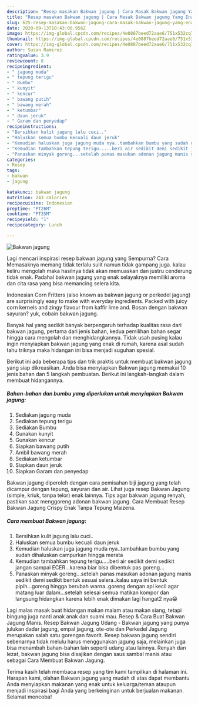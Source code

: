 ```yaml
---
description: "Resep masakan Bakwan jagung | Cara Masak Bakwan jagung Yang Enak Dan Mudah"
title: "Resep masakan Bakwan jagung | Cara Masak Bakwan jagung Yang Enak Dan Mudah"
slug: 625-resep-masakan-bakwan-jagung-cara-masak-bakwan-jagung-yang-enak-dan-mudah
date: 2020-09-13T10:43:00.956Z
image: https://img-global.cpcdn.com/recipes/4e0887beed72aae6/751x532cq70/bakwan-jagung-foto-resep-utama.jpg
thumbnail: https://img-global.cpcdn.com/recipes/4e0887beed72aae6/751x532cq70/bakwan-jagung-foto-resep-utama.jpg
cover: https://img-global.cpcdn.com/recipes/4e0887beed72aae6/751x532cq70/bakwan-jagung-foto-resep-utama.jpg
author: Susan Ramirez
ratingvalue: 3.9
reviewcount: 8
recipeingredient:
- " jagung muda"
- " tepung terigu"
- " Bumbu"
- " kunyit"
- " kencur"
- " bawang putih"
- " bawang merah"
- " ketumbar"
- " daun jeruk"
- " Garam dan penyedap"
recipeinstructions:
- "Bersihkan kulit jagung lalu cuci.."
- "Haluskan semua bumbu kecuali daun jeruk"
- "Kemudian haluskan juga jagung muda nya..tambahkan bumbu yang sudah dihaluskan campurkan hingga merata"
- "Kemudian tambahkan tepung terigu.....beri air sedikit demi sedikit jangan sampai ECER...karena biar bisa dibentuk pas goreng..."
- "Panaskan minyak goreng...setelah panas masukan adonan jagung manis sedikit demi sedikit bentuk sesuai selera..kalau saya ini bentuk pipih...goreng hingga berubah warna..goreng dengan api kecil agar matang luar dalam...setelah selesai semua matikan kompor dan langsung hidangkan karena lebih enak dimakan lagi hangat2 nya😁"
categories:
- Resep
tags:
- bakwan
- jagung

katakunci: bakwan jagung 
nutrition: 243 calories
recipecuisine: Indonesian
preptime: "PT26M"
cooktime: "PT35M"
recipeyield: "1"
recipecategory: Lunch

---
```



![Bakwan jagung](https://img-global.cpcdn.com/recipes/4e0887beed72aae6/751x532cq70/bakwan-jagung-foto-resep-utama.jpg)

Lagi mencari inspirasi resep bakwan jagung yang Sempurna? Cara Memasaknya memang tidak terlalu sulit namun tidak gampang juga. kalau keliru mengolah maka hasilnya tidak akan memuaskan dan justru cenderung tidak enak. Padahal bakwan jagung yang enak selayaknya memiliki aroma dan cita rasa yang bisa memancing selera kita.

Indonesian Corn Fritters (also known as bakwan jagung or perkedel jagung) are surprisingly easy to make with everyday ingredients. Packed with juicy corn kernels and zingy flavour from kaffir lime and. Bosan dengan bakwan sayuran? yuk, cobain bakwan jagung.

Banyak hal yang sedikit banyak berpengaruh terhadap kualitas rasa dari bakwan jagung, pertama dari jenis bahan, kedua pemilihan bahan segar hingga cara mengolah dan menghidangkannya. Tidak usah pusing kalau ingin menyiapkan bakwan jagung yang enak di rumah, karena asal sudah tahu triknya maka hidangan ini bisa menjadi suguhan spesial.


Berikut ini ada beberapa tips dan trik praktis untuk membuat bakwan jagung yang siap dikreasikan. Anda bisa menyiapkan Bakwan jagung memakai 10 jenis bahan dan 5 langkah pembuatan. Berikut ini langkah-langkah dalam membuat hidangannya.

<!--inarticleads1-->

##### Bahan-bahan dan bumbu yang diperlukan untuk menyiapkan Bakwan jagung:

1. Sediakan  jagung muda
1. Sediakan  tepung terigu
1. Sediakan  Bumbu
1. Gunakan  kunyit
1. Gunakan  kencur
1. Siapkan  bawang putih
1. Ambil  bawang merah
1. Sediakan  ketumbar
1. Siapkan  daun jeruk
1. Siapkan  Garam dan penyedap


Bakwan jagung diperoleh dengan cara pemisahan biji jagung yang telah dicampur dengan tepung, sayuran dan air. Lihat juga resep Bakwan Jagung (simple, kriuk, tanpa telor) enak lainnya. Tips agar bakwan jagung renyah, pastikan saat menggoreng adonan bakwan jagung. Cara Membuat Resep Bakwan Jagung Crispy Enak Tanpa Tepung Maizena. 

<!--inarticleads2-->

##### Cara membuat Bakwan jagung:

1. Bersihkan kulit jagung lalu cuci..
1. Haluskan semua bumbu kecuali daun jeruk
1. Kemudian haluskan juga jagung muda nya..tambahkan bumbu yang sudah dihaluskan campurkan hingga merata
1. Kemudian tambahkan tepung terigu.....beri air sedikit demi sedikit jangan sampai ECER...karena biar bisa dibentuk pas goreng...
1. Panaskan minyak goreng...setelah panas masukan adonan jagung manis sedikit demi sedikit bentuk sesuai selera..kalau saya ini bentuk pipih...goreng hingga berubah warna..goreng dengan api kecil agar matang luar dalam...setelah selesai semua matikan kompor dan langsung hidangkan karena lebih enak dimakan lagi hangat2 nya😁


Lagi malas masak buat hidangan makan malam atau makan siang, tetapi bingung juga nanti anak anak dan suami mau. Resep &amp; Cara Buat Bakwan Jagung Manis. Resep Bakwan Jagung Udang - Bakwan jagung yang punya julukan dadar jagung, empal jagung, ote-ote dan Perkedel Jagung merupakan salah satu gorengan favorit. Resep bakwan jagung sendiri sebenarnya tidak melulu harus menggunakan jagung saja, melainkan juga bisa menambah bahan-bahan lain seperti udang atau lainnya. Renyah dan lezat, bakwan jagung bisa disajikan dengan saus sambal manis atau sebagai Cara Membuat Bakwan Jagung. 

Terima kasih telah membaca resep yang tim kami tampilkan di halaman ini. Harapan kami, olahan Bakwan jagung yang mudah di atas dapat membantu Anda menyiapkan makanan yang enak untuk keluarga/teman ataupun menjadi inspirasi bagi Anda yang berkeinginan untuk berjualan makanan. Selamat mencoba!
